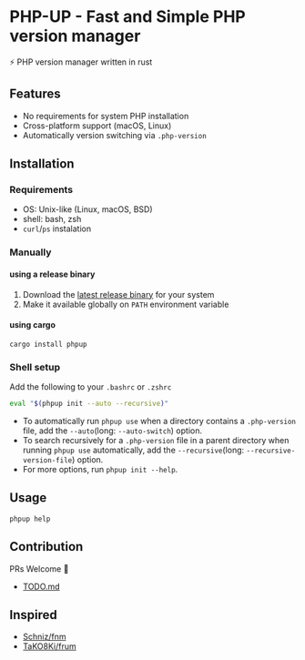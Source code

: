 # PHP-UP - Fast and Simple PHP version manager

:zap: PHP version manager written in rust

## Features

- No requirements for system PHP installation
- Cross-platform support (macOS, Linux)
- Automatically version switching via `.php-version`

## Installation

### Requirements

- OS: Unix-like (Linux, macOS, BSD)
- shell: bash, zsh
- `curl`/`ps` instalation

### Manually

#### using a release binary

1. Download the [latest release binary](https://github.com/masan4444/phpup/releases) for your system
2. Make it available globally on `PATH` environment variable

#### using cargo

```
cargo install phpup
```

### Shell setup

Add the following to your `.bashrc` or `.zshrc`

```bash
eval "$(phpup init --auto --recursive)"
```

- To automatically run `phpup use` when a directory contains a `.php-version` file, add the `--auto`(long: `--auto-switch`) option.
- To search recursively for a `.php-version` file in a parent directory when running `phpup use` automatically, add the `--recursive`(long: `--recursive-version-file`) option.
- For more options, run `phpup init --help`.

## Usage

```
phpup help
```

## Contribution

PRs Welcome :tada:

- [TODO.md](TODO.md)

## Inspired

- [Schniz/fnm](https://github.com/Schniz/fnm)
- [TaKO8Ki/frum](https://github.com/TaKO8Ki/frum)
